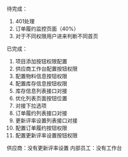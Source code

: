 待完成：
1. 401处理
2. 订单履约监控页面（40%）
3. 对于不同权限用户进来判断不同首页

已完成：
1. 项目添加按钮权限配置
2. 供应商工作台配置按钮权限
3. 配置物料信息按钮权限
4. 配置库存信息按钮权限
5. 库存信息列表接口对接
6. 优化列表页面按钮位置
7. 对接下拉选项
8. 订单履约列表接口对接
9. 更新评率设置列表接口对接
10. 配置订单履约按钮权限
11. 配置更新评率设置按钮权限

供应商：没有更新评率设置
内部员工：没有工作台